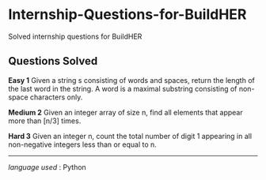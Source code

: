 # Internship-Questions-for-BuildHER

Solved internship questions for BuildHER

## Questions Solved

**Easy 1** Given a string s consisting of words and spaces, return the length of the last word in the string.
A word is a maximal 
substring consisting of non-space characters only.

**Medium 2** Given an integer array of size n, find all elements that appear more than [n/3] times.

**Hard 3** Given an integer n, count the total number of digit 1 appearing in all non-negative integers less than or equal to n.

***

*language used* : Python